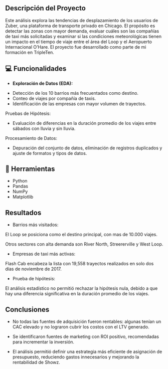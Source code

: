 ## Descripción del Proyecto

Este análisis explora las tendencias de desplazamiento de los usuarios de Zuber, una plataforma de transporte privado en Chicago. El propósito es detectar las zonas con mayor demanda, evaluar cuáles son las compañías de taxi más solicitadas y examinar si las condiciones meteorológicas tienen un impacto en el tiempo de viaje entre el área del Loop y el Aeropuerto Internacional O’Hare. El proyecto fue desarrollado como parte de mi formación en TripleTen.

## 💻 Funcionalidades

- **Exploración de Datos (EDA):**

* Detección de los 10 barrios más frecuentados como destino.
* Conteo de viajes por compañía de taxis.
* Identificación de las empresas con mayor volumen de trayectos.

Pruebas de Hipótesis:

* Evaluación de diferencias en la duración promedio de los viajes entre sábados con lluvia y sin lluvia.

Procesamiento de Datos:

* Depuración del conjunto de datos, eliminación de registros duplicados y ajuste de formatos y tipos de datos.

## 🔧 Herramientas

- Python
- Pandas
- NumPy
- Matplotlib

## Resultados

* Barrios más visitados:

El Loop se posiciona como el destino principal, con mas de 10.000 viajes.

Otros sectores con alta demanda son River North, Streererville y West Loop.

* Empresas de taxi más activas:

Flash Cab encabeza la lista con 19,558 trayectos realizados en solo dos días de noviembre de 2017.

* Prueba de hipótesis:

El análisis estadístico no permitió rechazar la hipótesis nula, debido a que hay una diferencia significativa en la duración promedio de los viajes.

## Conclusiones

- No todas las fuentes de adquisición fueron rentables: algunas tenían un CAC elevado y no lograron cubrir los costos con el LTV generado.

- Se identificaron fuentes de marketing con ROI positivo, recomendadas para incrementar la inversión.

- El análisis permitió definir una estrategia más eficiente de asignación de presupuesto, reduciendo gastos innecesarios y mejorando la rentabilidad de Showz.





